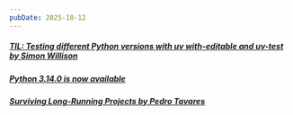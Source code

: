 ```yaml
---
pubDate: 2025-10-12
---
```


##### [TIL: Testing different Python versions with uv with-editable and uv-test by Simon Willison](https://simonwillison.net/2025/Oct/9/uv-test/)
##### [Python 3.14.0 is now available](https://blog.python.org/2025/10/python-3140-final-is-here.html)
##### [Surviving Long-Running Projects by Pedro Tavares](https://ordep.dev/posts/long-running-projects)